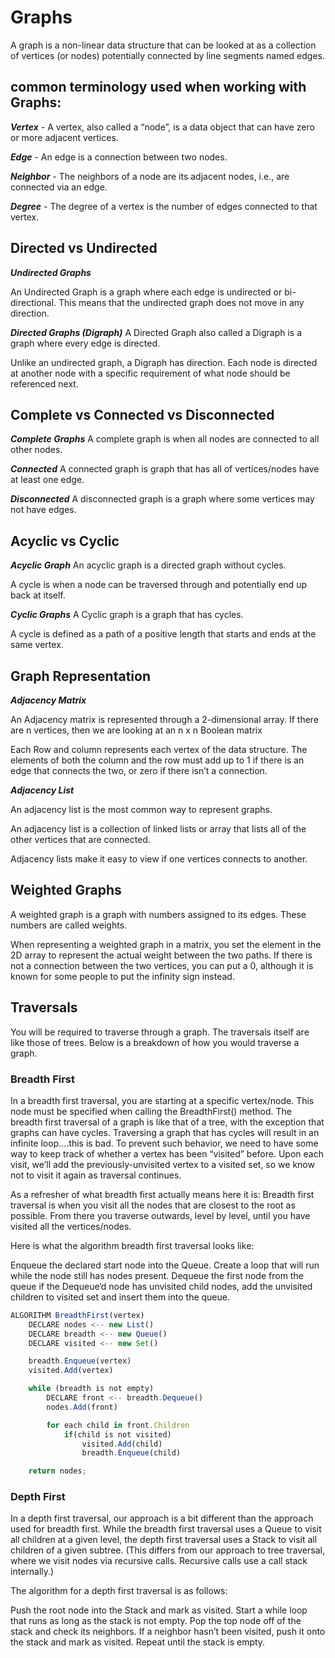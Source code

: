 # Graphs

A graph is a non-linear data structure that can be looked at as a collection of vertices (or nodes) potentially connected by line segments named edges.

## common terminology used when working with Graphs:

***Vertex*** - A vertex, also called a “node”, is a data object that can have zero or more adjacent vertices.

***Edge*** - An edge is a connection between two nodes.

***Neighbor*** - The neighbors of a node are its adjacent nodes, i.e., are connected via an edge.

***Degree*** - The degree of a vertex is the number of edges connected to that vertex.

## Directed vs Undirected

***Undirected Graphs***

An Undirected Graph is a graph where each edge is undirected or bi-directional. This means that the undirected graph does not move in any direction.

***Directed Graphs (Digraph)***
A Directed Graph also called a Digraph is a graph where every edge is directed.

Unlike an undirected graph, a Digraph has direction. Each node is directed at another node with a specific requirement of what node should be referenced next.

## Complete vs Connected vs Disconnected

***Complete Graphs***
A complete graph is when all nodes are connected to all other nodes.

***Connected***
A connected graph is graph that has all of vertices/nodes have at least one edge.

***Disconnected***
A disconnected graph is a graph where some vertices may not have edges.

## Acyclic vs Cyclic

***Acyclic Graph***
An acyclic graph is a directed graph without cycles.

A cycle is when a node can be traversed through and potentially end up back at itself.

***Cyclic Graphs***
A Cyclic graph is a graph that has cycles.

A cycle is defined as a path of a positive length that starts and ends at the same vertex.

## Graph Representation

***Adjacency Matrix***

An Adjacency matrix is represented through a 2-dimensional array. If there are n vertices, then we are looking at an n x n Boolean matrix

Each Row and column represents each vertex of the data structure. The elements of both the column and the row must add up to 1 if there is an edge that connects the two, or zero if there isn’t a connection.

***Adjacency List***

An adjacency list is the most common way to represent graphs.

An adjacency list is a collection of linked lists or array that lists all of the other vertices that are connected.

Adjacency lists make it easy to view if one vertices connects to another.

## Weighted Graphs

A weighted graph is a graph with numbers assigned to its edges. These numbers are called weights.

When representing a weighted graph in a matrix, you set the element in the 2D array to represent the actual weight between the two paths. If there is not a connection between the two vertices, you can put a 0, although it is known for some people to put the infinity sign instead.

## Traversals

You will be required to traverse through a graph. The traversals itself are like those of trees. Below is a breakdown of how you would traverse a graph.

### Breadth First
In a breadth first traversal, you are starting at a specific vertex/node. This node must be specified when calling the BreadthFirst() method. The breadth first traversal of a graph is like that of a tree, with the exception that graphs can have cycles. Traversing a graph that has cycles will result in an infinite loop….this is bad. To prevent such behavior, we need to have some way to keep track of whether a vertex has been “visited” before. Upon each visit, we’ll add the previously-unvisited vertex to a visited set, so we know not to visit it again as traversal continues.

As a refresher of what breadth first actually means here it is: Breadth first traversal is when you visit all the nodes that are closest to the root as possible. From there you traverse outwards, level by level, until you have visited all the vertices/nodes.

Here is what the algorithm breadth first traversal looks like:

Enqueue the declared start node into the Queue.
Create a loop that will run while the node still has nodes present.
Dequeue the first node from the queue
if the Dequeue‘d node has unvisited child nodes, add the unvisited children to visited set and insert them into the queue.

```js
ALGORITHM BreadthFirst(vertex)
    DECLARE nodes <-- new List()
    DECLARE breadth <-- new Queue()
    DECLARE visited <-- new Set()

    breadth.Enqueue(vertex)
    visited.Add(vertex)

    while (breadth is not empty)
        DECLARE front <-- breadth.Dequeue()
        nodes.Add(front)

        for each child in front.Children
            if(child is not visited)
                visited.Add(child)
                breadth.Enqueue(child)

    return nodes;
```

### Depth First

In a depth first traversal, our approach is a bit different than the approach used for breadth first. While the breadth first traversal uses a Queue to visit all children at a given level, the depth first traversal uses a Stack to visit all children of a given subtree. (This differs from our approach to tree traversal, where we visit nodes via recursive calls. Recursive calls use a call stack internally.)

The algorithm for a depth first traversal is as follows:

Push the root node into the Stack and mark as visited.
Start a while loop that runs as long as the stack is not empty.
Pop the top node off of the stack and check its neighbors.
If a neighbor hasn’t been visited, push it onto the stack and mark as visited.
Repeat until the stack is empty.